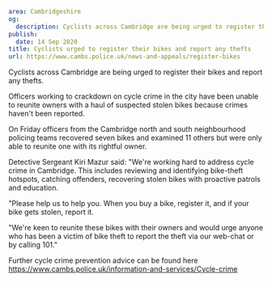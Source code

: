 ```yaml
area: Cambridgeshire
og:
  description: Cyclists across Cambridge are being urged to register their bikes and report any thefts.
publish:
  date: 14 Sep 2020
title: Cyclists urged to register their bikes and report any thefts
url: https://www.cambs.police.uk/news-and-appeals/register-bikes
```

Cyclists across Cambridge are being urged to register their bikes and report any thefts.

Officers working to crackdown on cycle crime in the city have been unable to reunite owners with a haul of suspected stolen bikes because crimes haven't been reported.

On Friday officers from the Cambridge north and south neighbourhood policing teams recovered seven bikes and examined 11 others but were only able to reunite one with its rightful owner.

Detective Sergeant Kiri Mazur said: "We're working hard to address cycle crime in Cambridge. This includes reviewing and identifying bike-theft hotspots, catching offenders, recovering stolen bikes with proactive patrols and education.

"Please help us to help you. When you buy a bike, register it, and if your bike gets stolen, report it.

"We're keen to reunite these bikes with their owners and would urge anyone who has been a victim of bike theft to report the theft via our web-chat or by calling 101."

Further cycle crime prevention advice can be found here https://www.cambs.police.uk/information-and-services/Cycle-crime
